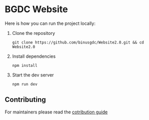 # BGDC Website

Here is how you can run the project locally:

1. Clone the repository

    ```
    git clone https://github.com/binusgdc/Website2.0.git && cd Website2.0
    ```

2. Install dependencies

    ```
    npm install
    ```

3. Start the dev server

    ```
    npm run dev
    ```

## Contributing

For maintainers please read the [cotribution guide](https://github.com/binusgdc/Website2.0/blob/main/CONTRIBUTING.md)
